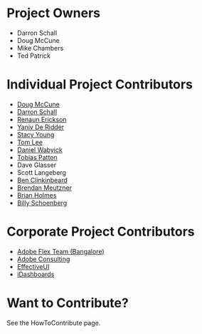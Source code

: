 # Project Owners #

  * Darron Schall
  * Doug McCune
  * Mike Chambers
  * Ted Patrick

# Individual Project Contributors #

  * [Doug McCune](http://www.dougmccune.com/blog)
  * [Darron Schall](http://www.darronschall.com)
  * [Renaun Erickson](http://www.renaun.com)
  * [Yaniv De Ridder](http://blogs.adobe.com/yderidder/)
  * [Stacy Young](http://stacyyoung.org/)
  * [Tom Lee](http://tom-lee.blogspot.com/)
  * [Daniel Wabyick](http://www.wabysabi.com/blog/)
  * [Tobias Patton](http://tobiaspatton.wordpress.com)
  * Dave Glasser
  * Scott Langeberg
  * [Ben Clinkinbeard](http://www.returnundefined.com/)
  * [Brendan Meutzner](http://www.meutzner.com/blog/)
  * [Brian Holmes](http://brianjoseph31.typepad.com/smashedapples/)
  * [Billy Schoenberg](http://forio.com/simulate/billy/)


# Corporate Project Contributors #

  * [Adobe Flex Team (Bangalore)](http://weblogs.macromedia.com/flexteam/)
  * [Adobe Consulting](http://weblogs.macromedia.com/amcleod/)
  * [EffectiveUI](http://effectiveui.com)
  * [iDashboards](http://www.idashboards.com)

# Want to Contribute? #

See the HowToContribute page.